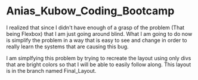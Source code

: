 # Anias_Kubow_Coding_Bootcamp
I realized that since I didn't have enough of a grasp of the problem (That being Flexbox) that I am just going around blind.
What I am going to do now is simplify the problem in a way that is easy to see and change in order to really learn the systems that are causing this bug.

I am simplfying this problem by trying to recreate the layout using only divs that are bright colors so that I will be able to easily follow along. This layout is in the branch named Final_Layout. 
